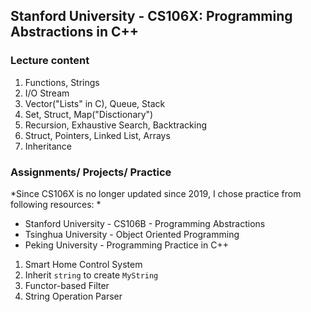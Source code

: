 ## Stanford University - CS106X: Programming Abstractions in C++
### Lecture content
1. Functions, Strings
2. I/O Stream
3. Vector("Lists" in C), Queue, Stack
4. Set, Struct, Map("Disctionary")
5. Recursion, Exhaustive Search, Backtracking
6. Struct, Pointers, Linked List, Arrays
7. Inheritance


### Assignments/ Projects/ Practice
*Since CS106X is no longer updated since 2019, I chose practice from following resources: *
- Stanford University - CS106B - Programming Abstractions
- Tsinghua University - Object Oriented Programming
- Peking University - Programming Practice in C++

1. Smart Home Control System  
2. Inherit `string` to create `MyString`  
3. Functor-based Filter  
4. String Operation Parser  
